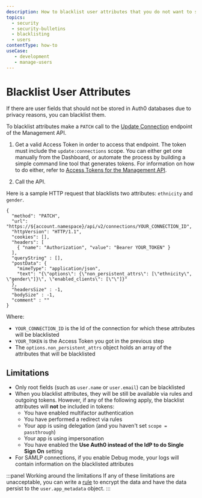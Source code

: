 ```yaml
---
description: How to blacklist user attributes that you do not want to save in Auth0 databases
topics:
  - security
  - security-bulletins
  - blacklisting
  - users
contentType: how-to
useCase: 
   - development
   - manage-users
---
```

# Blacklist User Attributes

If there are user fields that should not be stored in Auth0 databases due to privacy reasons, you can blacklist them.

To blacklist attributes make a `PATCH` call to the [Update Connection](/api/management/v2#!/Connections/patch_connections_by_id) endpoint of the Management API.


1. Get a valid Access Token in order to access that endpoint. The token must include the `update:connections` scope. You can either get one manually from the Dashboard, or automate the process by building a simple command line tool that generates tokens. For information on how to do either, refer to [Access Tokens for the Management API](/api/management/v2/concepts/tokens).

2. Call the API. 

Here is a sample HTTP request that blacklists two attributes: `ethnicity` and `gender`.

```har
{
  "method": "PATCH",
  "url": "https://${account.namespace}/api/v2/connections/YOUR_CONNECTION_ID",
  "httpVersion": "HTTP/1.1",
  "cookies": [],
  "headers": [
    { "name": "Authorization", "value": "Bearer YOUR_TOKEN" }
  ],
  "queryString" : [],
  "postData": {
    "mimeType": "application/json",
    "text": "{\"options\": {\"non_persistent_attrs\": [\"ethnicity\", \"gender\"]}\", \"enabled_clients\": [\"\"]}"
  },
  "headersSize" : -1,
  "bodySize" : -1,
  "comment" : ""
}
```

Where:

- `YOUR_CONNECTION_ID` is the Id of the connection for which these attributes will be blacklisted
- `YOUR_TOKEN` is the Access Token you got in the previous step
- The `options.non_persistent_attrs` object holds an array of the attributes that will be blacklisted

## Limitations

- Only root fields (such as `user.name` or `user.email`) can be blacklisted
- When you blacklist attributes, they will be still be available via rules and outgoing tokens. However, if any of the following apply, the blacklist attributes will **not** be included in tokens:
  - You have enabled multifactor authentication
  - You have performed a redirect via rules
  - Your app is using delegation (and you haven't set `scope = passthrough`)
  - Your app is using impersonation
  - You have enabled the **Use Auth0 instead of the IdP to do Single Sign On** setting
- For SAMLP connections, if you enable Debug mode, your logs will contain information on the blacklisted attributes

:::panel Working around the limitations
If any of these limitations are unacceptable, you can write a [rule](/rules) to encrypt the data and have the data persist to the `user.app_metadata` object.
:::
